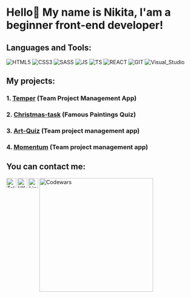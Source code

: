# Hello👋 My name is Nikita, I'am a beginner front-end developer!



## Languages and Tools:

![HTML5](https://img.shields.io/badge/-HTML5-000?style=for-the-badge&logo=HTML5&logoColor=e96228)
![CSS3](https://img.shields.io/badge/-CSS3-000?style=for-the-badge&logo=CSS3&logoColor=264de4)
![SASS](https://img.shields.io/badge/-SASS/SCSS-000?style=for-the-badge&logo=SASS&logoColor=c76395)
![JS](https://img.shields.io/badge/-JS-000?style=for-the-badge&logo=JavaScript)
![TS](https://img.shields.io/badge/-TS-000?style=for-the-badge&logo=TypeScript)
![REACT](https://img.shields.io/badge/-REACT-000?style=for-the-badge&logo=React)
![GIT](https://img.shields.io/badge/-GIT-000?style=for-the-badge&logo=Git)
![Visual_Studio](https://img.shields.io/badge/-Visual_Studio_Code-000?style=for-the-badge&logo=VisualStudioCode&logoColor=6a78ff)



## My projects:

### 1. [Temper](https://react-project-management-system-team7.netlify.app/) (Team Project Management App)
### 2. [Christmas-task](https://christmas-rsschool-fespis.netlify.app/) (Famous Paintings Quiz)
### 3. [Art-Quiz](https://art-quiz-rsschool-fespis.netlify.app/) (Team project management app)
### 4. [Momentum](https://momentum-rsschool-fespis.netlify.app/) (Team project management app)



## You can contact me:

[<img align="left" alt="Telegram" width="26px" src="https://cdn-icons-png.flaticon.com/512/906/906377.png"/>][telegram]
[<img align="left" alt="VK" width="26px" src="https://cdn-icons-png.flaticon.com/512/145/145813.png"/>][vk]
[<img align="left" alt="LinkedIn" width="26px" src="https://cdn-icons.flaticon.com/png/512/3536/premium/3536505.png?token=exp=1656355974~hmac=63fd3e915f2f602779129a16715eaea6"/>][linkedin]
[<img align="left" alt="Codewars" width="300px" src="https://www.codewars.com/users/Fespis/badges/large"/>][Codewars]

[telegram]: https://t.me/Fespis
[vk]: https://vk.com/ablo4k0_o07
[linkedin]: https://www.linkedin.com/in/nikita-zhuk-a0032723b/
[Codewars]: https://www.codewars.com/users/Fespis

<!--
**Fespis/Fespis** is a ✨ _special_ ✨ repository because its `README.md` (this file) appears on your GitHub profile.

Here are some ideas to get you started:

- 🔭 I’m currently working on ...
- 🌱 I’m currently learning ...
- 👯 I’m looking to collaborate on ...
- 🤔 I’m looking for help with ...
- 💬 Ask me about ...
- 📫 How to reach me: ...
- 😄 Pronouns: ...
- ⚡ Fun fact: ...
-->
